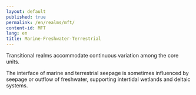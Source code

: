 ```yaml
---
layout: default
published: true
permalink: /en/realms/mft/
content-id: MFT
lang: en
title: Marine-Freshwater-Terrestrial
---
```


Transitional realms accommodate continuous variation among the core units.

The interface of marine and terrestrial seepage is sometimes influenced by seepage or outflow of freshwater, supporting intertidal wetlands and deltaic systems.
